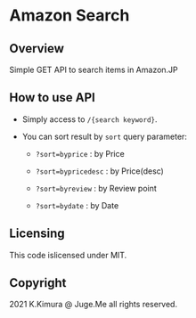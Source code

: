 # Amazon Search

## Overview

Simple GET API to search items in Amazon.JP


## How to use API

- Simply access to `/{search keyword}`.

- You can sort result by `sort` query parameter:

  - `?sort=byprice` : by Price

  - `?sort=bypricedesc` : by Price(desc)

  - `?sort=byreview` : by Review point

  - `?sort=bydate` : by Date

## Licensing

This code islicensed under MIT.


## Copyright

2021 K.Kimura @ Juge.Me all rights reserved.



